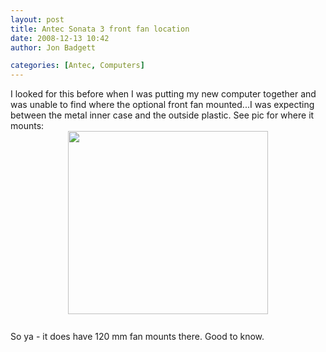 ```yaml
---
layout: post
title: Antec Sonata 3 front fan location
date: 2008-12-13 10:42
author: Jon Badgett

categories: [Antec, Computers]
---
```

I looked for this before when I was putting my new computer together and was unable to find where the optional front fan mounted...I was expecting between the metal inner case and the outside plastic. See pic for where it mounts:<a onblur="try {parent.deselectBloggerImageGracefully();} catch(e) {}" href="http://1.bp.blogspot.com/_D1O7K_QiCIk/SUPYPw_gR2I/AAAAAAAAATw/mh0uhNXehFA/s1600-h/Sonata+-+Fan+Location.jpg"><img style="margin: 0px auto 10px; display: block; text-align: center; cursor: pointer; width: 320px; height: 293px;" src="http://1.bp.blogspot.com/_D1O7K_QiCIk/SUPYPw_gR2I/AAAAAAAAATw/mh0uhNXehFA/s320/Sonata+-+Fan+Location.jpg" alt="" id="BLOGGER_PHOTO_ID_5279300953569249122" border="0" /></a><br />So ya - it does have 120 mm fan mounts there.  Good to know.
